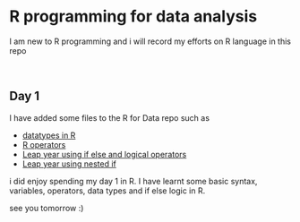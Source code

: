 # R programming for data analysis

I am new to R programming and i will record my efforts on R language in this repo

<br>

## **Day 1**

I have added some files to the R for Data repo such as 
- [datatypes in R](https://github.com/srikanth506/R-for-Data/blob/main/datatypes.r)
- [R operators](https://github.com/srikanth506/R-for-Data/blob/main/R_operators.md)
- [Leap year using if else and logical operators](https://github.com/srikanth506/R-for-Data/blob/main/leapyear_logical.r)
- [Leap year using nested if](https://github.com/srikanth506/R-for-Data/blob/main/leapyear_nestedif.r)

i did enjoy spending my day 1 in R. I have learnt some basic syntax, variables, operators, data types and if else logic in R.

see you tomorrow :)
